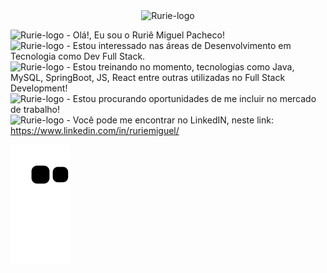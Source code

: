 <div align="center">
<img alt="Rurie-logo" src="https://i.imgur.com/emamkyV.png" />
</div>

<img alt="Rurie-logo" src="https://i.imgur.com/pDeEUJX.gif" /> - Olá!, Eu sou o Ruriê Miguel Pacheco! <br>
<img alt="Rurie-logo" src="https://i.imgur.com/drATD6T.gif" /> - Estou interessado nas áreas de Desenvolvimento em Tecnologia como Dev Full Stack. <br>
<img alt="Rurie-logo" src="https://i.imgur.com/pgEs9Zx.gif" /> - Estou treinando no momento, tecnologias como Java, MySQL, SpringBoot, JS, React entre outras utilizadas no Full Stack Development! <br>
<img alt="Rurie-logo" src="https://i.imgur.com/MCCwmO1.gif" /> - Estou procurando oportunidades de me incluir no mercado de trabalho! <br>
<img alt="Rurie-logo" src="https://i.imgur.com/pDeEUJX.gif" /> - Você pode me encontrar no LinkedIN, neste link: https://www.linkedin.com/in/ruriemiguel/ <br>

  ![Snake animation](https://github.com/rafaballerini/rafaballerini/blob/output/github-contribution-grid-snake.svg)
